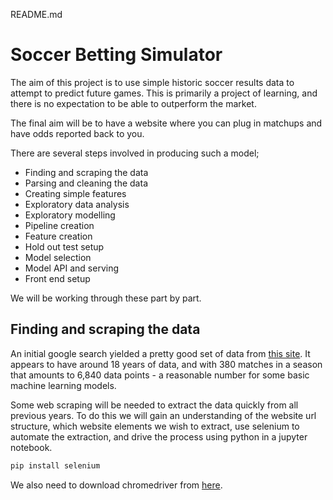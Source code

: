 README.md

# Soccer Betting Simulator

The aim of this project is to use simple historic soccer results data to attempt to predict future games. This is primarily a project of learning, and there is no expectation to be able to outperform the market.

The final aim will be to have a website where you can plug in matchups and have odds reported back to you.

There are several steps involved in producing such a model;

* Finding and scraping the data
* Parsing and cleaning the data
* Creating simple features
* Exploratory data analysis
* Exploratory modelling
* Pipeline creation
* Feature creation
* Hold out test setup
* Model selection
* Model API and serving
* Front end setup

We will be working through these part by part.

## Finding and scraping the data

An initial google search yielded a pretty good set of data from [this site](https://www.oddsportal.com/soccer/england/premier-league/results/). It appears to have around 18 years of data, and with 380 matches in a season that amounts to 6,840 data points - a reasonable number for some basic machine learning models.

Some web scraping will be needed to extract the data quickly from all previous years. To do this we will gain an understanding of the website url structure, which website elements we wish to extract, use selenium to automate the extraction, and drive the process using python in a jupyter notebook.

```bash
pip install selenium
```

We also need to download chromedriver from [here](https://chromedriver.chromium.org/downloads).

